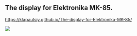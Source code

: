 
## The display for Elektronika MK-85.

https://klapautsiy.github.io/The-display-for-Elektronika-MK-85/

![](https://github.com/Klapautsiy/The-display-for-Elektronika-MK-85/blob/gh-pages/pictures/MK-85_LCD1602.gif?raw=true)

